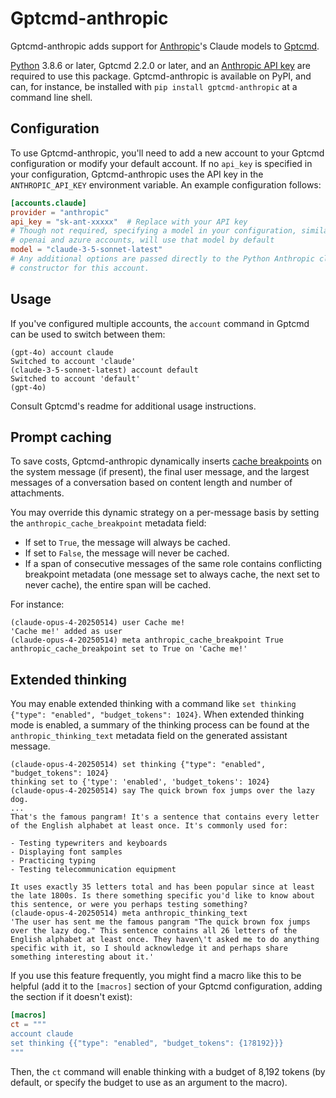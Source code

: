 # Gptcmd-anthropic
Gptcmd-anthropic adds support for [Anthropic](https://anthropic.com)'s Claude models to [Gptcmd](https://github.com/codeofdusk/gptcmd).

[Python](https://python.org) 3.8.6 or later, Gptcmd 2.2.0 or later, and an [Anthropic API key](https://console.anthropic.com/account/keys) are required to use this package. Gptcmd-anthropic is available on PyPI, and can, for instance, be installed with `pip install gptcmd-anthropic` at a command line shell.

## Configuration
To use Gptcmd-anthropic, you'll need to add a new account to your Gptcmd configuration or modify your default account. If no `api_key` is specified in your configuration, Gptcmd-anthropic uses the API key in the `ANTHROPIC_API_KEY` environment variable. An example configuration follows:

``` toml
[accounts.claude]
provider = "anthropic"
api_key = "sk-ant-xxxxx"  # Replace with your API key
# Though not required, specifying a model in your configuration, similar to
# openai and azure accounts, will use that model by default
model = "claude-3-5-sonnet-latest"
# Any additional options are passed directly to the Python Anthropic client's
# constructor for this account.
```

## Usage
If you've configured multiple accounts, the `account` command in Gptcmd can be used to switch between them:

```
(gpt-4o) account claude
Switched to account 'claude'
(claude-3-5-sonnet-latest) account default
Switched to account 'default'
(gpt-4o)
```

Consult Gptcmd's readme for additional usage instructions.

## Prompt caching
To save costs, Gptcmd-anthropic dynamically inserts [cache breakpoints](https://docs.anthropic.com/en/docs/build-with-claude/prompt-caching) on the system message (if present), the final user message, and the largest messages of a conversation based on content length and number of attachments.

You may override this dynamic strategy on a per-message basis by setting the `anthropic_cache_breakpoint` metadata field:

* If set to `True`, the message will always be cached.
* If set to `False`, the message will never be cached.
* If a span of consecutive messages of the same role contains conflicting breakpoint metadata (one message set to always cache, the next set to never cache), the entire span will be cached.

For instance:

```
(claude-opus-4-20250514) user Cache me!
'Cache me!' added as user
(claude-opus-4-20250514) meta anthropic_cache_breakpoint True
anthropic_cache_breakpoint set to True on 'Cache me!'
```

## Extended thinking
You may enable extended thinking with a command like `set thinking {"type": "enabled", "budget_tokens": 1024}`. When extended thinking mode is enabled, a summary of the thinking process can be found at the `anthropic_thinking_text` metadata field on the generated assistant message.

```
(claude-opus-4-20250514) set thinking {"type": "enabled", "budget_tokens": 1024}
thinking set to {'type': 'enabled', 'budget_tokens': 1024}
(claude-opus-4-20250514) say The quick brown fox jumps over the lazy dog.
...
That's the famous pangram! It's a sentence that contains every letter of the English alphabet at least once. It's commonly used for:

- Testing typewriters and keyboards
- Displaying font samples
- Practicing typing
- Testing telecommunication equipment

It uses exactly 35 letters total and has been popular since at least the late 1800s. Is there something specific you'd like to know about this sentence, or were you perhaps testing something?
(claude-opus-4-20250514) meta anthropic_thinking_text
'The user has sent me the famous pangram "The quick brown fox jumps over the lazy dog." This sentence contains all 26 letters of the English alphabet at least once. They haven\'t asked me to do anything specific with it, so I should acknowledge it and perhaps share something interesting about it.'
```

If you use this feature frequently, you might find a macro like this to be helpful (add it to the `[macros]` section of your Gptcmd configuration, adding the section if it doesn't exist):

``` toml
[macros]
ct = """
account claude
set thinking {{"type": "enabled", "budget_tokens": {1?8192}}}
"""
```

Then, the `ct` command will enable thinking with a budget of 8,192 tokens (by default, or specify the budget to use as an argument to the macro).
